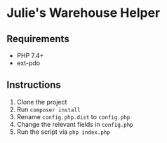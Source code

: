 # Julie's Warehouse Helper

## Requirements

* PHP 7.4+
* ext-pdo

## Instructions

1. Clone the project
2. Run `composer install`
3. Rename `config.php.dist` to `config.php`
4. Change the relevant fields in `config.php`
5. Run the script via `php index.php`